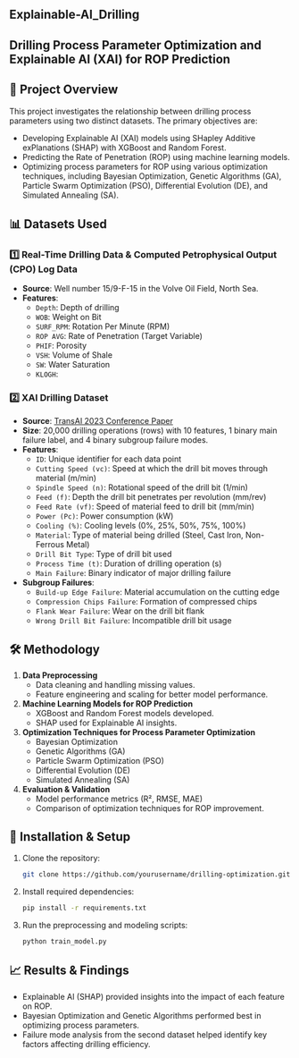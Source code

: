 ## Explainable-AI_Drilling
## Drilling Process Parameter Optimization and Explainable AI (XAI) for ROP Prediction

## 📌 Project Overview
This project investigates the relationship between drilling process parameters using two distinct datasets. The primary objectives are:
- Developing Explainable AI (XAI) models using SHapley Additive exPlanations (SHAP) with XGBoost and Random Forest.
- Predicting the Rate of Penetration (ROP) using machine learning models.
- Optimizing process parameters for ROP using various optimization techniques, including Bayesian Optimization, Genetic Algorithms (GA), Particle Swarm Optimization (PSO), Differential Evolution (DE), and Simulated Annealing (SA).

## 📊 Datasets Used

### 1️⃣ Real-Time Drilling Data & Computed Petrophysical Output (CPO) Log Data
- **Source**: Well number 15/9-F-15 in the Volve Oil Field, North Sea.
- **Features**:
  - `Depth`: Depth of drilling
  - `WOB`: Weight on Bit
  - `SURF_RPM`: Rotation Per Minute (RPM)
  - `ROP AVG`: Rate of Penetration (Target Variable)
  - `PHIF`: Porosity
  - `VSH`: Volume of Shale
  - `SW`: Water Saturation
  - `KLOGH`: 

### 2️⃣ XAI Drilling Dataset
- **Source**: [TransAI 2023 Conference Paper](http://dx.doi.org/10.1109/TransAI60598.2023.00032)
- **Size**: 20,000 drilling operations (rows) with 10 features, 1 binary main failure label, and 4 binary subgroup failure modes.
- **Features**:
  - `ID`: Unique identifier for each data point
  - `Cutting Speed (vc)`: Speed at which the drill bit moves through material (m/min)
  - `Spindle Speed (n)`: Rotational speed of the drill bit (1/min)
  - `Feed (f)`: Depth the drill bit penetrates per revolution (mm/rev)
  - `Feed Rate (vf)`: Speed of material feed to drill bit (mm/min)
  - `Power (Pc)`: Power consumption (kW)
  - `Cooling (%)`: Cooling levels (0%, 25%, 50%, 75%, 100%)
  - `Material`: Type of material being drilled (Steel, Cast Iron, Non-Ferrous Metal)
  - `Drill Bit Type`: Type of drill bit used
  - `Process Time (t)`: Duration of drilling operation (s)
  - `Main Failure`: Binary indicator of major drilling failure
- **Subgroup Failures**:
  - `Build-up Edge Failure`: Material accumulation on the cutting edge
  - `Compression Chips Failure`: Formation of compressed chips
  - `Flank Wear Failure`: Wear on the drill bit flank
  - `Wrong Drill Bit Failure`: Incompatible drill bit usage

## 🛠 Methodology
1. **Data Preprocessing**
   - Data cleaning and handling missing values.
   - Feature engineering and scaling for better model performance.
2. **Machine Learning Models for ROP Prediction**
   - XGBoost and Random Forest models developed.
   - SHAP used for Explainable AI insights.
3. **Optimization Techniques for Process Parameter Optimization**
   - Bayesian Optimization
   - Genetic Algorithms (GA)
   - Particle Swarm Optimization (PSO)
   - Differential Evolution (DE)
   - Simulated Annealing (SA)
4. **Evaluation & Validation**
   - Model performance metrics (R², RMSE, MAE)
   - Comparison of optimization techniques for ROP improvement.

## 🚀 Installation & Setup
1. Clone the repository:
   ```bash
   git clone https://github.com/yourusername/drilling-optimization.git
   ```
2. Install required dependencies:
   ```bash
   pip install -r requirements.txt
   ```
3. Run the preprocessing and modeling scripts:
   ```bash
   python train_model.py
   ```

## 📈 Results & Findings
- Explainable AI (SHAP) provided insights into the impact of each feature on ROP.
- Bayesian Optimization and Genetic Algorithms performed best in optimizing process parameters.
- Failure mode analysis from the second dataset helped identify key factors affecting drilling efficiency.

